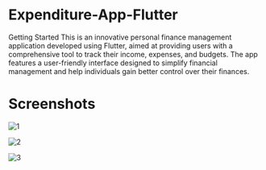 # Expenditure-App-Flutter

Getting Started
This is an innovative personal finance management application developed using Flutter, aimed at providing users with a comprehensive tool to track their income, expenses, and budgets. The app features a user-friendly interface designed to simplify financial management and help individuals gain better control over their finances.


# Screenshots

![1](https://github.com/AdityaJha003/Expenditure-App-Flutter/assets/110460127/d35059b6-55bc-467d-85b7-6c16ea0a3604)

![2](https://github.com/AdityaJha003/Expenditure-App-Flutter/assets/110460127/782985a5-751d-4ce3-aef0-713325007ca8)

![3](https://github.com/AdityaJha003/Expenditure-App-Flutter/assets/110460127/77dd96c1-d7ad-4520-a159-3b34a399510b)
